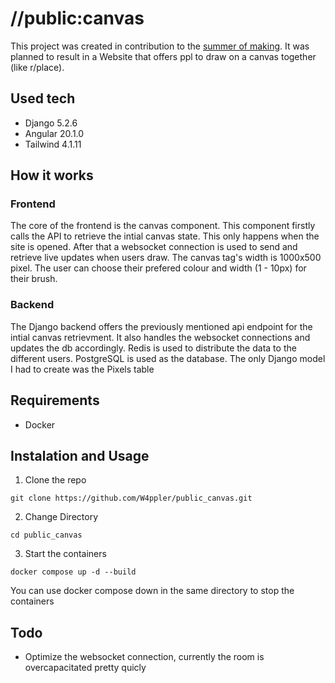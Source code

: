 # //public:canvas
This project was created in contribution to the [summer of making](https://summer.hackclub.com). It was planned to result in a Website that offers ppl to draw on a canvas together (like r/place). 

## Used tech
- Django 5.2.6
- Angular 20.1.0
- Tailwind 4.1.11

## How it works
### Frontend
The core of the frontend is the canvas component. This component firstly calls the API to retrieve the intial canvas state. This only happens when the site is opened. After that a websocket connection is used to send and retrieve live updates when users draw. The canvas tag's width is 1000x500 pixel. The user can choose their prefered colour and width (1 - 10px) for their brush. 

### Backend
The Django backend offers the previously mentioned api endpoint for the intial canvas retrievment. It also handles the websocket connections and updates the db accordingly. Redis is used to distribute the data to the different users. PostgreSQL is used as the database. The only Django model I had to create was the Pixels table 

## Requirements
- Docker

## Instalation and Usage 
1. Clone the repo
```
git clone https://github.com/W4ppler/public_canvas.git
```
2. Change Directory
```
cd public_canvas
```
3. Start the containers
```
docker compose up -d --build
```
You can use docker compose down in the same directory to stop the containers


## Todo
- Optimize the websocket connection, currently the room is overcapacitated pretty quicly
